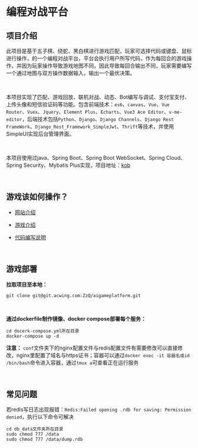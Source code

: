 # 编程对战平台

## 项目介绍

此项目是基于五子棋、绕蛇、黑白棋进行游戏匹配，玩家可选择代码或键盘、鼠标进行操作，的一个编程对战平台，平台会执行用户所写代码，作为每回合的游戏操作，并因为玩家操作导致游戏地图不同，因此导致每回合输出不同，玩家需要编写一个通过地图与双方操作数据输入，输出一个最优决策。

<br>

本项目实现了匹配、游戏回放、联机对战、动态、Bot编写与调试、支付宝支付、上传头像和短信验证码等功能。包含前端技术：`es6`、`canvas`、`Vue`、`Vue Router`、`Vuex`、`Jquery`、`Element Plus`、`Echarts`、`Vue3 Ace Editor`、`v-me-editor`，后端技术包括`Python`、`Django`、`Django Channels`、`Django Rest FrameWork`、`Django_Rest_Framework_SimpleJwt`、`Thrift`等技术，并使用SimpleUI实现后台管理界面。

<br>

本项目使用过java、Spring Boot、Spring Boot WebSocket、Spring Cloud、Spring Security、Mybatis Plus实现，项目地址：[kob](https://git.acwing.com/study/project1/kob)

<br>

## 游戏该如何操作？

* [网站介绍](https://aigame.zzqahm.top/intro/)

* [游戏介绍](https://aigame.zzqahm.top/game_intro/)

* [代码编写说明](https://aigame.zzqahm.top/codehelper/)

<br>

## 游戏部署

**拉取项目至本地：**
```git
git clone git@git.acwing.com:ZzQ/aigameplatform.git
```
<br>

**通过dockerfile制作镜像、docker compose部署每个服务：**
```shell
cd docerk-compose.yml所在目录
docker-compose up -d
```

**注意：** `conf`文件夹下的nginx配置文件与redis配置文件有需要修改可以直接修改，nginx里配置了域名与https证书；容器可以通过`docker exec -it 容器名或id /bin/bash`命令进入容器，通过`tmux a`可查看正在运行服务

<br>

## 常见问题

若redis写日志出现报错：`Redis:Failed opening .rdb for saving: Permission denied`，执行以下命令可解决
```shell
cd db_data文件夹所在目录
sudo chmod 777 /data
sudo chmod 777 /data/dump.rdb
```
